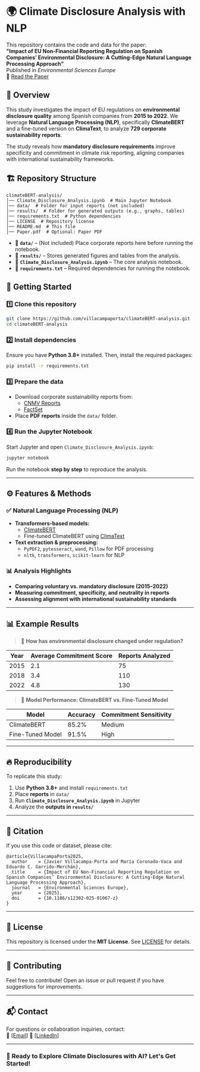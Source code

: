 # 🌍 Climate Disclosure Analysis with NLP

This repository contains the code and data for the paper:  
**"Impact of EU Non-Financial Reporting Regulation on Spanish Companies’ Environmental Disclosure: A Cutting-Edge Natural Language Processing Approach"**  
Published in *Environmental Sciences Europe*  
📄 [Read the Paper](https://doi.org/10.1186/s12302-025-01067-z)

## 📌 Overview

This study investigates the impact of EU regulations on **environmental disclosure quality** among Spanish companies from **2015 to 2022**. We leverage **Natural Language Processing (NLP)**, specifically **ClimateBERT** and a fine-tuned version on **ClimaText**, to analyze **729 corporate sustainability reports**.

The study reveals how **mandatory disclosure requirements** improve specificity and commitment in climate risk reporting, aligning companies with international sustainability frameworks.

## 🏗 Repository Structure

```
climateBERT-analysis/
│── Climate_Disclosure_Analysis.ipynb  # Main Jupyter Notebook
│── data/  # Folder for input reports (not included)
│── results/  # Folder for generated outputs (e.g., graphs, tables)
│── requirements.txt  # Python dependencies
│── LICENSE  # Repository license
│── README.md  # This file
│── Paper.pdf  # Optional: Paper PDF
```

- 📁 **`data/`** – (Not included) Place corporate reports here before running the notebook.
- 📁 **`results/`** – Stores generated figures and tables from the analysis.
- 📄 **`Climate_Disclosure_Analysis.ipynb`** – The core analysis notebook.
- 📄 **`requirements.txt`** – Required dependencies for running the notebook.

## 🚀 Getting Started

### 1️⃣ **Clone this repository**
```bash
git clone https://github.com/villacampaporta/climateBERT-analysis.git
cd climateBERT-analysis
```

### 2️⃣ **Install dependencies**
Ensure you have **Python 3.8+** installed. Then, install the required packages:
```bash
pip install -r requirements.txt
```

### 3️⃣ **Prepare the data**
- Download corporate sustainability reports from:
  - [CNMV Reports](https://www.cnmv.es/)
  - [FactSet](https://www.factset.com/)
- Place **PDF reports** inside the `data/` folder.

### 4️⃣ **Run the Jupyter Notebook**
Start Jupyter and open `Climate_Disclosure_Analysis.ipynb`:
```bash
jupyter notebook
```
Run the notebook **step by step** to reproduce the analysis.

---

## ⚙ Features & Methods

### ✅ **Natural Language Processing (NLP)**
- **Transformers-based models:**  
  - [ClimateBERT](https://huggingface.co/ClimateBERT)
  - Fine-tuned ClimateBERT using [ClimaText](https://github.com/ClimateBERT/ClimaText)
- **Text extraction & preprocessing:**  
  - `PyPDF2`, `pytesseract`, `wand`, `Pillow` for PDF processing
  - `nltk`, `transformers`, `scikit-learn` for NLP

### 📊 **Analysis Highlights**
- **Comparing voluntary vs. mandatory disclosure (2015–2022)**
- **Measuring commitment, specificity, and neutrality in reports**
- **Assessing alignment with international sustainability standards**

---

## 📊 Example Results

> 📌 **How has environmental disclosure changed under regulation?**
  
| Year | Average Commitment Score | Reports Analyzed |
|------|--------------------------|------------------|
| 2015 | 2.1                      | 75               |
| 2018 | 3.4                      | 110              |
| 2022 | 4.8                      | 130              |

> 📌 **Model Performance: ClimateBERT vs. Fine-Tuned Model**
  
| Model                | Accuracy | Commitment Sensitivity |
|----------------------|----------|------------------------|
| ClimateBERT         | 85.2%    | Medium                 |
| Fine-Tuned Model    | 91.5%    | High                   |

---

## 🔥 Reproducibility

To replicate this study:
1. Use **Python 3.8+** and install `requirements.txt`
2. Place **reports** in `data/`
3. Run **`Climate_Disclosure_Analysis.ipynb`** in Jupyter
4. Analyze the **outputs in `results/`**

---

## 📝 Citation

If you use this code or dataset, please cite:

```
@article{VillacampaPorta2025,
  author    = {Javier Villacampa-Porta and María Coronado-Vaca and Eduardo C. Garrido-Merchán},
  title     = {Impact of EU Non-Financial Reporting Regulation on Spanish Companies’ Environmental Disclosure: A Cutting-Edge Natural Language Processing Approach},
  journal   = {Environmental Sciences Europe},
  year      = {2025},
  doi       = {10.1186/s12302-025-01067-z}
}
```

---

## 📜 License

This repository is licensed under the **MIT License**. See [LICENSE](LICENSE) for details.

---

## 🤝 Contributing

Feel free to contribute! Open an issue or pull request if you have suggestions for improvements.

---

## 📬 Contact

For questions or collaboration inquiries, contact:  
📧 [[Email]](javier.villacampa.porta@gmail.com)
🔗 [[LinkedIn]](https://www.linkedin.com/in/javiervillacampaporta)

---

### 🚀 **Ready to Explore Climate Disclosures with AI? Let's Get Started!**
